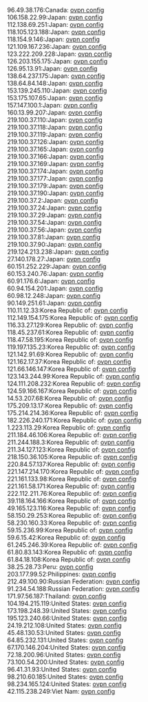96.49.38.176:Canada: [ovpn config](vpn/96_49_38_176.ovpn)  
106.158.22.99:Japan: [ovpn config](vpn/106_158_22_99.ovpn)  
112.138.69.251:Japan: [ovpn config](vpn/112_138_69_251.ovpn)  
118.105.123.188:Japan: [ovpn config](vpn/118_105_123_188.ovpn)  
118.154.9.146:Japan: [ovpn config](vpn/118_154_9_146.ovpn)  
121.109.167.236:Japan: [ovpn config](vpn/121_109_167_236.ovpn)  
123.222.209.228:Japan: [ovpn config](vpn/123_222_209_228.ovpn)  
126.203.155.175:Japan: [ovpn config](vpn/126_203_155_175.ovpn)  
126.95.13.91:Japan: [ovpn config](vpn/126_95_13_91.ovpn)  
138.64.237.175:Japan: [ovpn config](vpn/138_64_237_175.ovpn)  
138.64.84.148:Japan: [ovpn config](vpn/138_64_84_148.ovpn)  
153.139.245.110:Japan: [ovpn config](vpn/153_139_245_110.ovpn)  
153.175.107.65:Japan: [ovpn config](vpn/153_175_107_65.ovpn)  
157.147.100.1:Japan: [ovpn config](vpn/157_147_100_1.ovpn)  
160.13.99.207:Japan: [ovpn config](vpn/160_13_99_207.ovpn)  
219.100.37.110:Japan: [ovpn config](vpn/219_100_37_110.ovpn)  
219.100.37.118:Japan: [ovpn config](vpn/219_100_37_118.ovpn)  
219.100.37.119:Japan: [ovpn config](vpn/219_100_37_119.ovpn)  
219.100.37.126:Japan: [ovpn config](vpn/219_100_37_126.ovpn)  
219.100.37.165:Japan: [ovpn config](vpn/219_100_37_165.ovpn)  
219.100.37.166:Japan: [ovpn config](vpn/219_100_37_166.ovpn)  
219.100.37.169:Japan: [ovpn config](vpn/219_100_37_169.ovpn)  
219.100.37.174:Japan: [ovpn config](vpn/219_100_37_174.ovpn)  
219.100.37.177:Japan: [ovpn config](vpn/219_100_37_177.ovpn)  
219.100.37.179:Japan: [ovpn config](vpn/219_100_37_179.ovpn)  
219.100.37.190:Japan: [ovpn config](vpn/219_100_37_190.ovpn)  
219.100.37.2:Japan: [ovpn config](vpn/219_100_37_2.ovpn)  
219.100.37.24:Japan: [ovpn config](vpn/219_100_37_24.ovpn)  
219.100.37.29:Japan: [ovpn config](vpn/219_100_37_29.ovpn)  
219.100.37.54:Japan: [ovpn config](vpn/219_100_37_54.ovpn)  
219.100.37.56:Japan: [ovpn config](vpn/219_100_37_56.ovpn)  
219.100.37.81:Japan: [ovpn config](vpn/219_100_37_81.ovpn)  
219.100.37.90:Japan: [ovpn config](vpn/219_100_37_90.ovpn)  
219.124.213.238:Japan: [ovpn config](vpn/219_124_213_238.ovpn)  
27.140.178.27:Japan: [ovpn config](vpn/27_140_178_27.ovpn)  
60.151.252.229:Japan: [ovpn config](vpn/60_151_252_229.ovpn)  
60.153.240.76:Japan: [ovpn config](vpn/60_153_240_76.ovpn)  
60.91.176.6:Japan: [ovpn config](vpn/60_91_176_6.ovpn)  
60.94.154.201:Japan: [ovpn config](vpn/60_94_154_201.ovpn)  
60.98.12.248:Japan: [ovpn config](vpn/60_98_12_248.ovpn)  
90.149.251.61:Japan: [ovpn config](vpn/90_149_251_61.ovpn)  
110.11.12.33:Korea Republic of: [ovpn config](vpn/110_11_12_33.ovpn)  
112.149.154.175:Korea Republic of: [ovpn config](vpn/112_149_154_175.ovpn)  
116.33.27.129:Korea Republic of: [ovpn config](vpn/116_33_27_129.ovpn)  
118.45.237.61:Korea Republic of: [ovpn config](vpn/118_45_237_61.ovpn)  
118.47.58.195:Korea Republic of: [ovpn config](vpn/118_47_58_195.ovpn)  
119.197.135.23:Korea Republic of: [ovpn config](vpn/119_197_135_23.ovpn)  
121.142.91.69:Korea Republic of: [ovpn config](vpn/121_142_91_69.ovpn)  
121.162.17.37:Korea Republic of: [ovpn config](vpn/121_162_17_37.ovpn)  
121.66.146.147:Korea Republic of: [ovpn config](vpn/121_66_146_147.ovpn)  
123.143.244.99:Korea Republic of: [ovpn config](vpn/123_143_244_99.ovpn)  
124.111.208.232:Korea Republic of: [ovpn config](vpn/124_111_208_232.ovpn)  
124.59.166.167:Korea Republic of: [ovpn config](vpn/124_59_166_167.ovpn)  
14.53.207.68:Korea Republic of: [ovpn config](vpn/14_53_207_68.ovpn)  
175.209.13.17:Korea Republic of: [ovpn config](vpn/175_209_13_17.ovpn)  
175.214.214.36:Korea Republic of: [ovpn config](vpn/175_214_214_36.ovpn)  
182.226.240.171:Korea Republic of: [ovpn config](vpn/182_226_240_171.ovpn)  
1.223.113.29:Korea Republic of: [ovpn config](vpn/1_223_113_29.ovpn)  
211.184.46.106:Korea Republic of: [ovpn config](vpn/211_184_46_106.ovpn)  
211.244.188.3:Korea Republic of: [ovpn config](vpn/211_244_188_3.ovpn)  
211.34.127.123:Korea Republic of: [ovpn config](vpn/211_34_127_123.ovpn)  
218.150.36.105:Korea Republic of: [ovpn config](vpn/218_150_36_105.ovpn)  
220.84.57.137:Korea Republic of: [ovpn config](vpn/220_84_57_137.ovpn)  
221.147.214.170:Korea Republic of: [ovpn config](vpn/221_147_214_170.ovpn)  
221.161.133.98:Korea Republic of: [ovpn config](vpn/221_161_133_98.ovpn)  
221.161.58.171:Korea Republic of: [ovpn config](vpn/221_161_58_171.ovpn)  
222.112.211.76:Korea Republic of: [ovpn config](vpn/222_112_211_76.ovpn)  
39.118.164.166:Korea Republic of: [ovpn config](vpn/39_118_164_166.ovpn)  
49.165.123.116:Korea Republic of: [ovpn config](vpn/49_165_123_116.ovpn)  
58.150.29.253:Korea Republic of: [ovpn config](vpn/58_150_29_253.ovpn)  
58.230.160.33:Korea Republic of: [ovpn config](vpn/58_230_160_33.ovpn)  
59.15.236.99:Korea Republic of: [ovpn config](vpn/59_15_236_99.ovpn)  
59.6.15.42:Korea Republic of: [ovpn config](vpn/59_6_15_42.ovpn)  
61.245.246.39:Korea Republic of: [ovpn config](vpn/61_245_246_39.ovpn)  
61.80.83.143:Korea Republic of: [ovpn config](vpn/61_80_83_143.ovpn)  
61.84.18.108:Korea Republic of: [ovpn config](vpn/61_84_18_108.ovpn)  
38.25.28.73:Peru: [ovpn config](vpn/38_25_28_73.ovpn)  
203.177.99.52:Philippines: [ovpn config](vpn/203_177_99_52.ovpn)  
212.49.100.90:Russian Federation: [ovpn config](vpn/212_49_100_90.ovpn)  
91.234.54.188:Russian Federation: [ovpn config](vpn/91_234_54_188.ovpn)  
171.97.56.187:Thailand: [ovpn config](vpn/171_97_56_187.ovpn)  
104.194.215.119:United States: [ovpn config](vpn/104_194_215_119.ovpn)  
173.198.248.39:United States: [ovpn config](vpn/173_198_248_39.ovpn)  
195.123.240.66:United States: [ovpn config](vpn/195_123_240_66.ovpn)  
24.19.212.108:United States: [ovpn config](vpn/24_19_212_108.ovpn)  
45.48.130.53:United States: [ovpn config](vpn/45_48_130_53.ovpn)  
64.85.232.131:United States: [ovpn config](vpn/64_85_232_131.ovpn)  
67.170.146.204:United States: [ovpn config](vpn/67_170_146_204.ovpn)  
72.18.200.96:United States: [ovpn config](vpn/72_18_200_96.ovpn)  
73.100.54.200:United States: [ovpn config](vpn/73_100_54_200.ovpn)  
96.41.31.93:United States: [ovpn config](vpn/96_41_31_93.ovpn)  
98.210.60.185:United States: [ovpn config](vpn/98_210_60_185.ovpn)  
98.234.165.124:United States: [ovpn config](vpn/98_234_165_124.ovpn)  
42.115.238.249:Viet Nam: [ovpn config](vpn/42_115_238_249.ovpn)  
